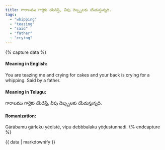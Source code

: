 ```yaml
---
title: గారాబము గార్లెకు యేడిస్తే, వీపు దెబ్బ్బలకు యేడుస్తున్నది.
tags:
  - "whipping"
  - "teazing"
  - "said"
  - "father"
  - "crying"
---
```


{% capture data %}
#### Meaning in English:
You are teazing me and crying for cakes and your back is crying for a whipping.
Said by a father.

#### Meaning in Telugu:
గారాబము గార్లెకు యేడిస్తే, వీపు దెబ్బ్బలకు యేడుస్తున్నది.

#### Romanization:
Gārābamu gārleku yēḍistē, vīpu debbbalaku yēḍustunnadi.
{% endcapture %}

{{ data | markdownify }}

